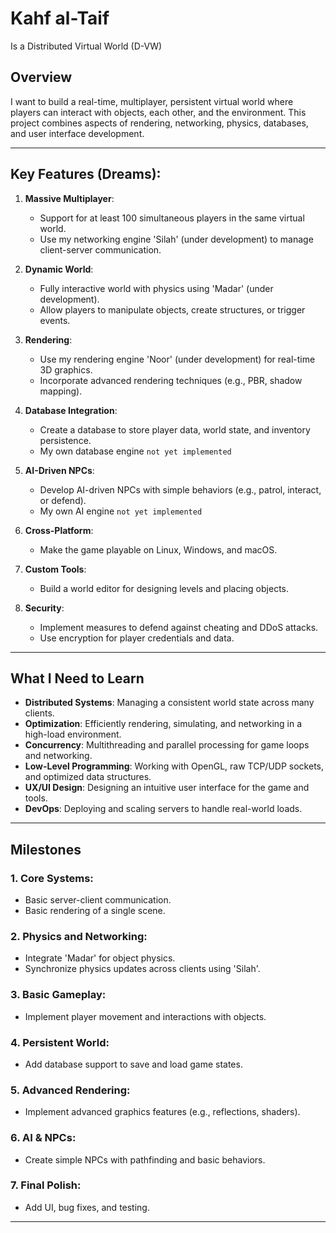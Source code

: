 # Kahf al-Taif
Is a Distributed Virtual World (D-VW)

## Overview
I want to build a real-time, multiplayer, persistent virtual world where players can interact with objects, each other, and the environment. This project combines aspects of rendering, networking, physics, databases, and user interface development.

---

## Key Features (Dreams):
1. **Massive Multiplayer**:
   - Support for at least 100 simultaneous players in the same virtual world.
   - Use my networking engine 'Silah' (under development) to manage client-server communication.

2. **Dynamic World**:
   - Fully interactive world with physics using 'Madar' (under development).
   - Allow players to manipulate objects, create structures, or trigger events.

3. **Rendering**:
   - Use my rendering engine 'Noor' (under development) for real-time 3D graphics.
   - Incorporate advanced rendering techniques (e.g., PBR, shadow mapping).

4. **Database Integration**:
   - Create a database to store player data, world state, and inventory persistence.
   - My own database engine `not yet implemented`

5. **AI-Driven NPCs**:
   - Develop AI-driven NPCs with simple behaviors (e.g., patrol, interact, or defend).
   - My own AI engine `not yet implemented`

6. **Cross-Platform**:
   - Make the game playable on Linux, Windows, and macOS. 

7. **Custom Tools**:
   - Build a world editor for designing levels and placing objects.

8. **Security**:
   - Implement measures to defend against cheating and DDoS attacks.
   - Use encryption for player credentials and data.

---

## What I Need to Learn
- **Distributed Systems**: Managing a consistent world state across many clients.
- **Optimization**: Efficiently rendering, simulating, and networking in a high-load environment.
- **Concurrency**: Multithreading and parallel processing for game loops and networking.
- **Low-Level Programming**: Working with OpenGL, raw TCP/UDP sockets, and optimized data structures.
- **UX/UI Design**: Designing an intuitive user interface for the game and tools.
- **DevOps**: Deploying and scaling servers to handle real-world loads.

---

## Milestones
### 1. **Core Systems**:
   - Basic server-client communication.
   - Basic rendering of a single scene.

### 2. **Physics and Networking**:
   - Integrate 'Madar' for object physics.
   - Synchronize physics updates across clients using 'Silah'.

### 3. **Basic Gameplay**:
   - Implement player movement and interactions with objects.

### 4. **Persistent World**:
   - Add database support to save and load game states.

### 5. **Advanced Rendering**:
   - Implement advanced graphics features (e.g., reflections, shaders).

### 6. **AI & NPCs**:
   - Create simple NPCs with pathfinding and basic behaviors.

### 7. **Final Polish**:
   - Add UI, bug fixes, and testing.

---